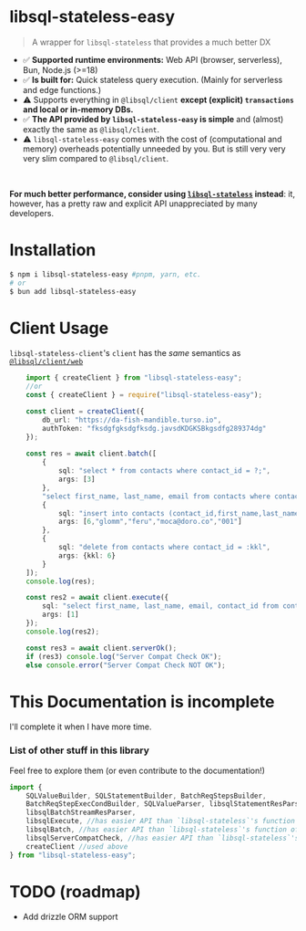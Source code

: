 # libsql-stateless-easy

> A wrapper for `libsql-stateless` that provides a much better DX
- ✅ **Supported runtime environments:** Web API (browser, serverless), Bun, Node.js (>=18)
- ✅ **Is built for:** Quick stateless query execution. (Mainly for serverless and edge functions.)
- ⚠️ Supports everything in `@libsql/client` **except (explicit) `transactions` and local or in-memory DBs.**
- ✅ **The API provided by `libsql-stateless-easy` is simple** and (almost) exactly the same as `@libsql/client`.
- ⚠️ `libsql-stateless-easy` comes with the cost of (computational and memory) overheads potentially unneeded by you. But is still very very very slim compared to `@libsql/client`.

<br>

**For much better performance, consider using [`libsql-stateless`](https://github.com/DaBigBlob/libsql-stateless) instead**: it, however, has a pretty raw and explicit API unappreciated by many developers.

# Installation
```sh
$ npm i libsql-stateless-easy #pnpm, yarn, etc.
# or
$ bun add libsql-stateless-easy
```

# Client Usage
`libsql-stateless-client`'s `client` has the *same* semantics as [`@libsql/client/web`](https://docs.turso.tech/libsql/client-access/javascript-typescript-sdk#create-a-database-client-object-for-local-and-remote-access)
```ts
    import { createClient } from "libsql-stateless-easy";
    //or
    const { createClient } = require("libsql-stateless-easy");

    const client = createClient({
        db_url: "https://da-fish-mandible.turso.io",
        authToken: "fksdgfgksdgfksdg.javsdKDGKSBkgsdfg289374dg"
    });
    
    const res = await client.batch([
        {
            sql: "select * from contacts where contact_id = ?;",
            args: [3]
        },
        "select first_name, last_name, email from contacts where contact_id = 2",
        {
            sql: "insert into contacts (contact_id,first_name,last_name,email,phone) values (?,?,?,?,?);",
            args: [6,"glomm","feru","moca@doro.co","001"]
        },
        {
            sql: "delete from contacts where contact_id = :kkl",
            args: {kkl: 6}
        }
    ]);
    console.log(res);

    const res2 = await client.execute({
        sql: "select first_name, last_name, email, contact_id from contacts where contact_id = ?;",
        args: [1]
    });
    console.log(res2);

    const res3 = await client.serverOk();
    if (res3) console.log("Server Compat Check OK");
    else console.error("Server Compat Check NOT OK");
```
# This Documentation is incomplete
I'll complete it when I have more time.
### List of other stuff in this library
Feel free to explore them (or even contribute to the documentation!)
```ts
import {
    SQLValueBuilder, SQLStatementBuilder, BatchReqStepsBuilder,
    BatchReqStepExecCondBuilder, SQLValueParser, libsqlStatementResParser,
    libsqlBatchStreamResParser,
    libsqlExecute, //has easier API than `libsql-stateless`'s function of the same name
    libsqlBatch, //has easier API than `libsql-stateless`'s function of the same name
    libsqlServerCompatCheck, //has easier API than `libsql-stateless`'s function of the same name
    createClient //used above
} from "libsql-stateless-easy";
```

# TODO (roadmap)
- Add drizzle ORM support